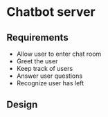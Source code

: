 # Chatbot server

## Requirements

- Allow user to enter chat room
- Greet the user
- Keep track of users
- Answer user questions
- Recognize user has left
## Design
